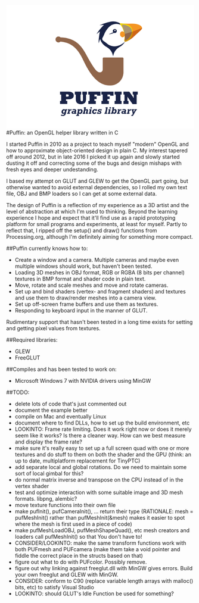 ![Puffin Logo](logo.png)
#Puffin: an OpenGL helper library written in C

I started Puffin in 2010 as a project to teach myself "modern" OpenGL and how to approximate object-oriented design in plain C. 
My interest tapered off around 2012, but in late 2016 I picked it up again and slowly started dusting it off and correcting some of the bugs and design mishaps with fresh eyes and deeper undestanding. 

I based my attempt on GLUT and GLEW to get the OpenGL part going, but otherwise wanted to avoid external dependencies, so I rolled my own text file, OBJ and BMP loaders so I can get at some external data.

The design of Puffin is a reflection of my experience as a 3D artist and the level of abstraction at which I'm used to thinking. Beyond the learning experience I hope and expect that it'll find use as a rapid prototyping platform for small programs and experiments, at least for myself. Partly to reflect that, I ripped off the setup() and draw() functions from Processing.org, although I'm definitely aiming for something more compact.


##Puffin currently knows how to:
* Create a window and a camera. Multiple cameras and maybe even multiple windows should work, but haven't been tested.
* Loading 3D meshes in OBJ format, RGB or RGBA (8 bits per channel) textures in BMP format and shader code in plain text.
* Move, rotate and scale meshes and move and rotate cameras.
* Set up and bind shaders (vertex- and fragment shaders) and textures and use them to draw/render meshes into a camera view.
* Set up off-screen frame buffers and use them as textures.
* Responding to keyboard input in the manner of GLUT.

Rudimentary support that hasn't been tested in a long time exists for setting and getting pixel values from textures.


##Required libraries:
* GLEW
* FreeGLUT


##Compiles and has been tested to work on:
* Microsoft Windows 7 with NVIDIA drivers using MinGW


##TODO:

* delete lots of code that's just commented out
* document the example better
* compile on Mac and eventually Linux
* document where to find DLLs, how to set up the build environment, etc
* LOOKINTO: Frame rate limiting. Does it work right now or does it merely seem like it works? Is there a cleaner way. How can we best measure and display the frame rate?
* make sure it's really easy to set up a full screen quad with one or more textures and do stuff to them on both the shader and the GPU (think: an up to date, multiplatform replacement for TinyPTC)
* add separate local and global rotations. Do we need to maintain some sort of local gimbal for this?
* do normal matrix inverse and transpose on the CPU instead of in the vertex shader
* test and optimize interaction with some suitable image and 3D mesh formats. libpng, alembic?
* move texture functions into their own file
* make pufInit(), pufCameraInit(), ... return their type (RATIONALE: mesh = pufMeshInit() rather than pufMeshInit(&mesh) makes it easier to spot where the mesh is first used in a piece of code)
* make pufMeshLoadOBJ, pufMeshShapeQuad(), etc mesh creators and loaders call pufMeshInit() so that You don't have to!
* CONSIDER/LOOKINTO: make the same transform functions work with both PUFmesh and PUFcamera (make them take a void pointer and fiddle the correct place in the structs based on that)
* figure out what to do with PUFcolor. Possibly remove.
* figure out why linking against freeglut.dll with MinGW gives errors. Build your own freeglut and GLEW with MinGW.
* CONSIDER: conform to C90 (replace variable length arrays with malloc() bits, etc) to satisfy Visual Studio
* LOOKINTO: should GLUT's Idle Function be used for something?
